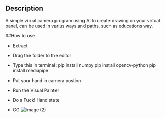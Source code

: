 ## Description
A simple virual camera program using AI to create drawing on your virtual panel, can be used in varius ways and paths, such as educations way.

##How to use
 - Extract
 - Drag the folder to the editor
 - Type this in terminal:
  pip install numpy
  pip install opencv-python
  pip install mediapipe

 - Put your hand in camera postion
 - Run the Visual Painter
 - Do a Fuck! Hand state
 - GG
![image (2)](https://github.com/Diary-hub/virtualpaint/assets/39463871/b8460a40-b2ef-4278-808b-491c1bee3ef6)
